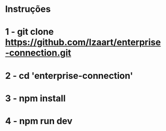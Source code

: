 # Instruções
# 1 - git clone https://github.com/Izaart/enterprise-connection.git
# 2 - cd 'enterprise-connection'
# 3 - npm install 
# 4 - npm run dev
